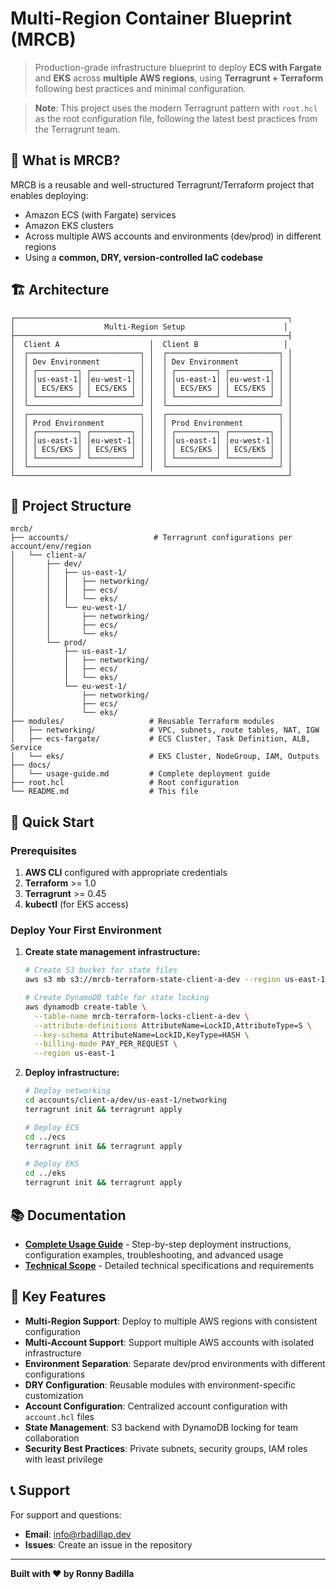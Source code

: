 # Multi-Region Container Blueprint (MRCB)

> Production-grade infrastructure blueprint to deploy **ECS with Fargate** and **EKS** across **multiple AWS regions**, using **Terragrunt + Terraform** following best practices and minimal configuration.

> **Note**: This project uses the modern Terragrunt pattern with `root.hcl` as the root configuration file, following the latest best practices from the Terragrunt team.

## 🎯 What is MRCB?

MRCB is a reusable and well-structured Terragrunt/Terraform project that enables deploying:
- Amazon ECS (with Fargate) services
- Amazon EKS clusters
- Across multiple AWS accounts and environments (dev/prod) in different regions
- Using a **common, DRY, version-controlled IaC codebase**

## 🏗 Architecture

```
┌─────────────────────────────────────────────────────────────┐
│                    Multi-Region Setup                      │
├─────────────────────────────────────────────────────────────┤
│  Client A                    │  Client B                   │
│  ┌─────────────────────────┐ │  ┌─────────────────────────┐ │
│  │ Dev Environment         │ │  │ Dev Environment         │ │
│  │ ┌─────────┐ ┌─────────┐ │ │  │ ┌─────────┐ ┌─────────┐ │ │
│  │ │us-east-1│ │eu-west-1│ │ │  │ │us-east-1│ │eu-west-1│ │ │
│  │ │ ECS/EKS │ │ ECS/EKS │ │ │  │ │ ECS/EKS │ │ ECS/EKS │ │ │
│  │ └─────────┘ └─────────┘ │ │  │ └─────────┘ └─────────┘ │ │
│  └─────────────────────────┘ │  └─────────────────────────┘ │
│  ┌─────────────────────────┐ │  ┌─────────────────────────┐ │
│  │ Prod Environment        │ │  │ Prod Environment        │ │
│  │ ┌─────────┐ ┌─────────┐ │ │  │ ┌─────────┐ ┌─────────┐ │ │
│  │ │us-east-1│ │eu-west-1│ │ │  │ │us-east-1│ │eu-west-1│ │ │
│  │ │ ECS/EKS │ │ ECS/EKS │ │ │  │ │ ECS/EKS │ │ ECS/EKS │ │ │
│  │ └─────────┘ └─────────┘ │ │  │ └─────────┘ └─────────┘ │ │
│  └─────────────────────────┘ │  └─────────────────────────┘ │
└─────────────────────────────────────────────────────────────┘
```

## 📁 Project Structure

```
mrcb/
├── accounts/                   # Terragrunt configurations per account/env/region
│   └── client-a/
│       ├── dev/
│       │   ├── us-east-1/
│       │   │   ├── networking/
│       │   │   ├── ecs/
│       │   │   └── eks/
│       │   └── eu-west-1/
│       │       ├── networking/
│       │       ├── ecs/
│       │       └── eks/
│       └── prod/
│           ├── us-east-1/
│           │   ├── networking/
│           │   ├── ecs/
│           │   └── eks/
│           └── eu-west-1/
│               ├── networking/
│               ├── ecs/
│               └── eks/
├── modules/                   # Reusable Terraform modules
│   ├── networking/            # VPC, subnets, route tables, NAT, IGW
│   ├── ecs-fargate/           # ECS Cluster, Task Definition, ALB, Service
│   └── eks/                   # EKS Cluster, NodeGroup, IAM, Outputs
├── docs/
│   └── usage-guide.md         # Complete deployment guide
├── root.hcl                   # Root configuration
└── README.md                  # This file
```

## 🚀 Quick Start

### Prerequisites

1. **AWS CLI** configured with appropriate credentials
2. **Terraform** >= 1.0
3. **Terragrunt** >= 0.45
4. **kubectl** (for EKS access)

### Deploy Your First Environment

1. **Create state management infrastructure:**
   ```bash
   # Create S3 bucket for state files
   aws s3 mb s3://mrcb-terraform-state-client-a-dev --region us-east-1
   
   # Create DynamoDB table for state locking
   aws dynamodb create-table \
     --table-name mrcb-terraform-locks-client-a-dev \
     --attribute-definitions AttributeName=LockID,AttributeType=S \
     --key-schema AttributeName=LockID,KeyType=HASH \
     --billing-mode PAY_PER_REQUEST \
     --region us-east-1
   ```

2. **Deploy infrastructure:**
   ```bash
   # Deploy networking
   cd accounts/client-a/dev/us-east-1/networking
   terragrunt init && terragrunt apply
   
   # Deploy ECS
   cd ../ecs
   terragrunt init && terragrunt apply
   
   # Deploy EKS
   cd ../eks
   terragrunt init && terragrunt apply
   ```

## 📚 Documentation

- **[Complete Usage Guide](docs/usage-guide.md)** - Step-by-step deployment instructions, configuration examples, troubleshooting, and advanced usage
- **[Technical Scope](TECHNICAL-SCOPE.md)** - Detailed technical specifications and requirements

## 🔧 Key Features

- **Multi-Region Support**: Deploy to multiple AWS regions with consistent configuration
- **Multi-Account Support**: Support multiple AWS accounts with isolated infrastructure
- **Environment Separation**: Separate dev/prod environments with different configurations
- **DRY Configuration**: Reusable modules with environment-specific customization
- **Account Configuration**: Centralized account configuration with `account.hcl` files
- **State Management**: S3 backend with DynamoDB locking for team collaboration
- **Security Best Practices**: Private subnets, security groups, IAM roles with least privilege

## 📞 Support

For support and questions:
- **Email**: info@rbadillap.dev
- **Issues**: Create an issue in the repository

---

**Built with ❤️ by Ronny Badilla** 